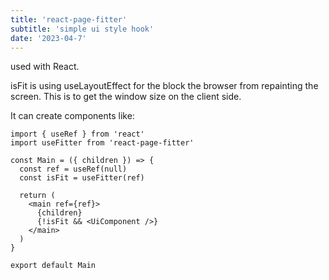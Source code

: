 ```yaml
---
title: 'react-page-fitter'
subtitle: 'simple ui style hook'
date: '2023-04-7'
---
```


used with React.

isFit is using useLayoutEffect for the block the browser from repainting the screen.
This is to get the window size on the client side.

It can create components like:

```tsx
import { useRef } from 'react'
import useFitter from 'react-page-fitter'

const Main = ({ children }) => {
  const ref = useRef(null)
  const isFit = useFitter(ref)

  return (
    <main ref={ref}>
      {children}
      {!isFit && <UiComponent />}
    </main>
  )
}

export default Main
```
